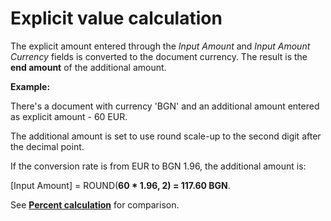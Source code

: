 # Explicit value calculation

The explicit amount entered through the *Input Amount* and *Input Amount Currency* fields is converted to the document currency. The result is the **end amount** of the additional amount.

**Example:**

There's a document with currency 'BGN' and an additional amount entered as explicit amount - 60 EUR. 

The additional amount is set to use round scale-up to the second digit after the decimal point. 

If the conversion rate is from EUR to BGN 1.96, the additional amount is:

[Input Amount] = ROUND(**60 * 1.96, 2) = 117.60 BGN**.

See **[Percent calculation](percent-calculation.md)** for comparison.
